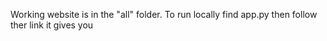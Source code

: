 Working website is in the "all" folder.
To run locally find app.py then follow ther link it gives you